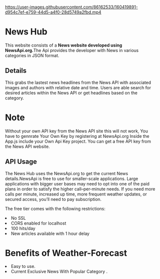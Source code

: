 https://user-images.githubusercontent.com/86162533/160419891-d954c7ef-e759-44d5-a4f0-28d5749a2fbd.mp4

# News Hub
This website consists of a <b>News website developed using NewsApi.org.</b>The Api provides the developer with News in various categories in JSON format.

## Details
This grabs the lastest news headlines from the News API with associated images and authors with relative date and time. 
Users are able search for desired articles within the News API or get headlines based on the category.

# Note
Without your own  API key from the News API site this will not work, You have to gennrate Your Own Key by registering at NewsApi.org
Inside the App.js include your Own Api Key project. You can get a free API key from the News API website.


## API Usage
The News Hub uses the NewsApi.org to get the current News details.NewsApi is free to use for smaller-scale applications. Large applications with bigger user bases may need to opt into one of the paid plans in order to satisfy the higher call–per-minute needs. If you need more calls per minute, increased up time, more frequent weather updates, or secured access, you’ll need to pay subscription.

The free tier comes with the following restrictions:

<li>No SSL</li>
<li>CORS enabled for localhost</li>
<li>100 hits/day</li>
<li>New articles available with 1 hour delay</li>

# Benefits of Weather-Forecast

<li>Easy to use.</li>
<li>Current Exclusive News With Popular Category .</li>
